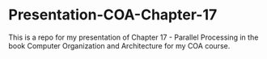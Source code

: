# Presentation-COA-Chapter-17
This is a repo for my presentation of Chapter 17 - Parallel Processing in the book Computer Organization and Architecture for my COA course.
